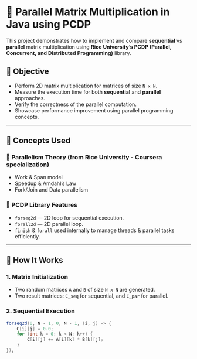 # 🚀 Parallel Matrix Multiplication in Java using PCDP

This project demonstrates how to implement and compare **sequential** vs **parallel** matrix multiplication using **Rice University’s PCDP (Parallel, Concurrent, and Distributed Programming)** library.

## 📘 Objective

- Perform 2D matrix multiplication for matrices of size `N x N`.
- Measure the execution time for both **sequential** and **parallel** approaches.
- Verify the correctness of the parallel computation.
- Showcase performance improvement using parallel programming concepts.

---

## 🧠 Concepts Used

### 🔹 Parallelism Theory (from Rice University - Coursera specialization)
- Work & Span model
- Speedup & Amdahl’s Law
- Fork/Join and Data parallelism

### 🔹 PCDP Library Features
- `forseq2d` — 2D loop for sequential execution.
- `forall2d` — 2D parallel loop.
- `finish` & `forall` used internally to manage threads & parallel tasks efficiently.

---

## 🧪 How It Works

### 1. **Matrix Initialization**
- Two random matrices `A` and `B` of size `N x N` are generated.
- Two result matrices: `C_seq` for sequential, and `C_par` for parallel.

### 2. **Sequential Execution**
```java
forseq2d(0, N - 1, 0, N - 1, (i, j) -> {
    C[i][j] = 0.0;
    for (int k = 0; k < N; k++) {
        C[i][j] += A[i][k] * B[k][j];
    }
});
